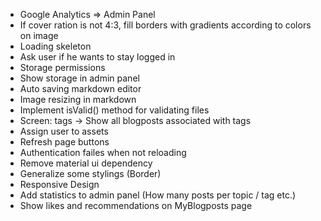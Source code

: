 * Google Analytics => Admin Panel
* If cover ration is not 4:3, fill borders with gradients according to colors on image
* Loading skeleton
* Ask user if he wants to stay logged in
* Storage permissions
* Show storage in admin panel
* Auto saving markdown editor
* Image resizing in markdown
* Implement isValid() method for validating files
* Screen: tags -> Show all blogposts associated with tags
* Assign user to assets
* Refresh page buttons
* Authentication failes when not reloading
* Remove material ui dependency
* Generalize some stylings (Border)
* Responsive Design
* Add statistics to admin panel (How many posts per topic / tag etc.)
* Show likes and recommendations on MyBlogposts page